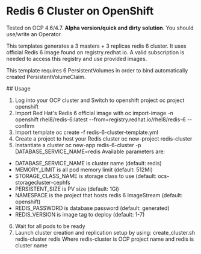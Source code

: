 # Redis 6 Cluster on OpenShift

Tested on OCP 4.6/4.7. **Alpha version/quick and dirty solution**. You should use/write an Operator.

This templates generates a 3 masters + 3 replicas redis 6 cluster. It uses official Redis 6 image found on registry.redhat.io. A valid subscription is needed to access this registry and use provided images.

This template requires 6 PersistentVolumes in order to bind automatically created PersistentVolumeClaim.

## Usage
1. Log into your OCP cluster and Switch to openshift project
        oc project openshift
2. Import Red Hat's Redis 6 official image with 
        oc import-image -n openshift rhel8/redis-6:latest --from=registry.redhat.io/rhel8/redis-6 --confirm
3. Import template
        oc create -f redis-6-cluster-template.yml
4. Create a project to host your Redis cluster
        oc new-project redis-cluster
5. Instantiate a cluster
        oc new-app redis-6-cluster -p DATABASE_SERVICE_NAME=redis
Available parameters are:
- DATABASE_SERVICE_NAME is cluster name (default: redis)
- MEMORY_LIMIT is all pod memory limit (default: 512Mi)
- STORAGE_CLASS_NAME is storage class to use (default: ocs-storagecluster-cephfs
- PERSISTENT_SIZE is PV size (default: 1Gi)
- NAMESPACE is the project that hosts redis 6 ImageStream (default: openshift)
- REDIS_PASSWORD is database password (default: generated)
- REDIS_VERSION is image tag to deploy (default: 1-7)
6. Wait for all pods to be ready
7. Launch cluster creation and replication setup by using:
        create_cluster.sh redis-cluster redis
Where redis-cluster is OCP project name and redis is cluster name
